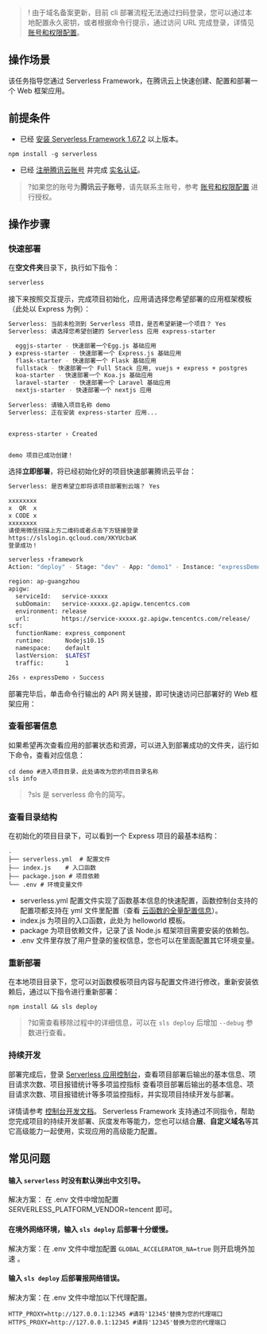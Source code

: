 >! 由于域名备案更新，目前 cli 部署流程无法通过扫码登录，您可以通过本地配置永久密钥，或者根据命令行提示，通过访问 URL 完成登录，详情见 [账号和权限配置](https://cloud.tencent.com/document/product/1154/43006#.E6.9C.AC.E5.9C.B0.E5.AF.86.E9.92.A5.E6.8E.88.E6.9D.83)。


## 操作场景
该任务指导您通过 Serverless Framework，在腾讯云上快速创建、配置和部署一个 Web 框架应用。


## 前提条件
- 已经 [安装 Serverless Framework 1.67.2](https://github.com/AprilJC/Serverless-Framework-Docs/blob/main/docs/%E5%BF%AB%E9%80%9F%E5%85%A5%E9%97%A8/%E4%B8%8B%E8%BD%BD%E5%AE%89%E8%A3%85.md) 以上版本。
```
npm install -g serverless
```
- 已经 [注册腾讯云账号](https://cloud.tencent.com/document/product/378/17985) 并完成 [实名认证](https://cloud.tencent.com/document/product/378/10495)。

>?如果您的账号为**腾讯云子账号**，请先联系主账号，参考 [账号和权限配置](https://github.com/AprilJC/Serverless-Framework-Docs/blob/main/docs/%E5%BF%AB%E9%80%9F%E5%85%A5%E9%97%A8/%E6%9D%83%E9%99%90%E9%85%8D%E7%BD%AE%E8%AF%B4%E6%98%8E.md#%E5%AD%90%E8%B4%A6%E5%8F%B7%E6%9D%83%E9%99%90%E9%85%8D%E7%BD%AE) 进行授权。

## 操作步骤
### 快速部署
在**空文件夹**目录下，执行如下指令：

```sh
serverless
```

接下来按照交互提示，完成项目初始化，应用请选择您希望部署的应用框架模板（此处以 Express 为例）：
```sh
Serverless: 当前未检测到 Serverless 项目，是否希望新建一个项目？ Yes
Serverless: 请选择您希望创建的 Serverless 应用 express-starter

  eggjs-starter - 快速部署一个Egg.js 基础应用 
❯ express-starter - 快速部署一个 Express.js 基础应用 
  flask-starter - 快速部署一个 Flask 基础应用 
  fullstack - 快速部署一个 Full Stack 应用, vuejs + express + postgres 
  koa-starter - 快速部署一个 Koa.js 基础应用 
  laravel-starter - 快速部署一个 Laravel 基础应用 
  nextjs-starter - 快速部署一个 nextjs 应用 
  
Serverless: 请输入项目名称 demo
Serverless: 正在安装 express-starter 应用...


express-starter › Created


demo 项目已成功创建！
```

选择**立即部署**，将已经初始化好的项目快速部署腾讯云平台：

```sh
Serverless: 是否希望立即将该项目部署到云端？ Yes

xxxxxxxx
x  QR  x
x CODE x
xxxxxxxx
请使用微信扫描上方二维码或者点击下方链接登录
https://slslogin.qcloud.com/XKYUcbaK
登录成功！

serverless ⚡framework
Action: "deploy" - Stage: "dev" - App: "demo1" - Instance: "expressDemo"

region: ap-guangzhou
apigw: 
  serviceId:   service-xxxxx
  subDomain:   service-xxxxx.gz.apigw.tencentcs.com
  environment: release
  url:         https://service-xxxxx.gz.apigw.tencentcs.com/release/
scf: 
  functionName: express_component
  runtime:      Nodejs10.15
  namespace:    default
  lastVersion:  $LATEST
  traffic:      1

26s › expressDemo › Success
```

部署完毕后，单击命令行输出的 API 网关链接，即可快速访问已部署好的 Web 框架应用：

### 查看部署信息

如果希望再次查看应用的部署状态和资源，可以进入到部署成功的文件夹，运行如下命令，查看对应信息：

```
cd demo #进入项目目录，此处请改为您的项目目录名称
sls info
```
>?sls 是 serverless 命令的简写。

### 查看目录结构
在初始化的项目目录下，可以看到一个 Express 项目的最基本结构：

```
.
├── serverless.yml  # 配置文件
├—— index.js    # 入口函数
├—— package.json # 项目依赖
└── .env # 环境变量文件
```

- serverless.yml 配置文件实现了函数基本信息的快速配置，函数控制台支持的配置项都支持在 yml 文件里配置（查看 [云函数的全量配置信息](https://github.com/serverless-components/tencent-scf/blob/master/docs/configure.md)）。
- index.js 为项目的入口函数，此处为 helloworld 模板。
- package 为项目依赖文件，记录了该 Node.js 框架项目需要安装的依赖包。
- .env 文件里存放了用户登录的鉴权信息，您也可以在里面配置其它环境变量。

### 重新部署
在本地项目目录下，您可以对函数模板项目内容与配置文件进行修改，重新安装依赖后，通过以下指令进行重新部署：
```
npm install && sls deploy
```
>?如需查看移除过程中的详细信息，可以在 `sls deploy` 后增加 `--debug` 参数进行查看。

### 持续开发
部署完成后，登录 [Serverless 应用控制台](https://console.cloud.tencent.com/ssr)，查看项目部署后输出的基本信息、项目请求次数、项目报错统计等多项监控指标
查看项目部署后输出的基本信息、项目请求次数、项目报错统计等多项监控指标，并实现项目持续开发与部署。

详情请参考 [控制台开发文档](https://github.com/AprilJC/Serverless-Framework-Docs/blob/main/docs/%E6%A1%86%E6%9E%B6%E8%BF%81%E7%A7%BB/%E6%8E%A7%E5%88%B6%E5%8F%B0%E9%83%A8%E7%BD%B2%E6%8C%87%E5%8D%97.md)。
Serverless Framework 支持通过不同指令，帮助您完成项目的持续开发部署、灰度发布等能力，您也可以结合**层**、**自定义域名**等其它高级能力一起使用，实现应用的高级能力配置。


## 常见问题

#### 输入 `serverless` 时没有默认弹出中文引导。
  解决方案： 在 .env 文件中增加配置 SERVERLESS_PLATFORM_VENDOR=tencent 即可。
	
#### 在境外网络环境，输入 `sls deploy` 后部署十分缓慢。
  解决方案：在 .env 文件中增加配置 `GLOBAL_ACCELERATOR_NA=true` 则开启境外加速 。  
	
#### 输入 `sls deploy` 后部署报网络错误。
  解决方案：在 .env 文件中增加以下代理配置。
  ```
  HTTP_PROXY=http://127.0.0.1:12345 #请将'12345'替换为您的代理端口
  HTTPS_PROXY=http://127.0.0.1:12345 #请将'12345'替换为您的代理端口
  ```
